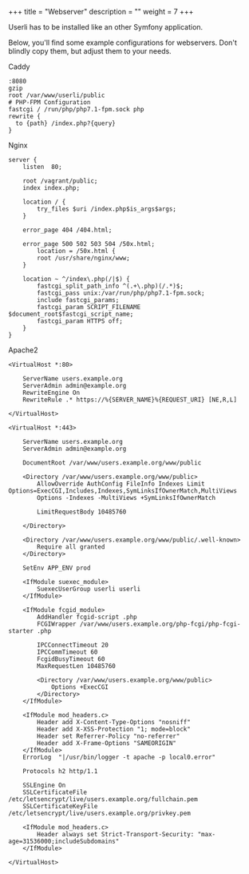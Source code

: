 +++
title = "Webserver"
description = ""
weight = 7
+++

Userli has to be installed like an other Symfony application.
<!--more-->

Below, you'll find some example configurations for webservers.
Don't blindly copy them, but adjust them to your needs.

Caddy

    :8080
    gzip
    root /var/www/userli/public
    # PHP-FPM Configuration
    fastcgi / /run/php/php7.1-fpm.sock php
    rewrite {
      to {path} /index.php?{query}
    }

Nginx

    server {
        listen  80;
    
        root /vagrant/public;
        index index.php;
    
        location / {
            try_files $uri /index.php$is_args$args;
        }
    
        error_page 404 /404.html;
    
        error_page 500 502 503 504 /50x.html;
            location = /50x.html {
            root /usr/share/nginx/www;
        }
    
        location ~ ^/index\.php(/|$) {
            fastcgi_split_path_info ^(.+\.php)(/.*)$;
            fastcgi_pass unix:/var/run/php/php7.1-fpm.sock;
            include fastcgi_params;
            fastcgi_param SCRIPT_FILENAME $document_root$fastcgi_script_name;
            fastcgi_param HTTPS off;
        }
    }

Apache2

    <VirtualHost *:80>
    
        ServerName users.example.org
        ServerAdmin admin@example.org
        RewriteEngine On
        RewriteRule .* https://%{SERVER_NAME}%{REQUEST_URI} [NE,R,L]
    
    </VirtualHost>
    
    <VirtualHost *:443>
    
        ServerName users.example.org
        ServerAdmin admin@example.org
    
        DocumentRoot /var/www/users.example.org/www/public
    
        <Directory /var/www/users.example.org/www/public>
            AllowOverride AuthConfig FileInfo Indexes Limit Options=ExecCGI,Includes,Indexes,SymLinksIfOwnerMatch,MultiViews
            Options -Indexes -MultiViews +SymLinksIfOwnerMatch
    
            LimitRequestBody 10485760
    
        </Directory>
    
        <Directory /var/www/users.example.org/www/public/.well-known>
            Require all granted
        </Directory>
    
        SetEnv APP_ENV prod
    
        <IfModule suexec_module>
            SuexecUserGroup userli userli
        </IfModule>
    
        <IfModule fcgid_module>
            AddHandler fcgid-script .php
            FCGIWrapper /var/www/users.example.org/php-fcgi/php-fcgi-starter .php
    
            IPCConnectTimeout 20
            IPCCommTimeout 60
            FcgidBusyTimeout 60
            MaxRequestLen 10485760
    
            <Directory /var/www/users.example.org/www/public>
                Options +ExecCGI
            </Directory>
        </IfModule>
    
        <IfModule mod_headers.c>
            Header add X-Content-Type-Options "nosniff"
            Header add X-XSS-Protection "1; mode=block"
            Header set Referrer-Policy "no-referrer"
            Header add X-Frame-Options "SAMEORIGIN"
        </IfModule>
        ErrorLog  "|/usr/bin/logger -t apache -p local0.error"
    
        Protocols h2 http/1.1
    
        SSLEngine On
        SSLCertificateFile /etc/letsencrypt/live/users.example.org/fullchain.pem
        SSLCertificateKeyFile /etc/letsencrypt/live/users.example.org/privkey.pem
    
        <IfModule mod_headers.c>
            Header always set Strict-Transport-Security: "max-age=31536000;includeSubdomains"
        </IfModule>
    
    </VirtualHost>
